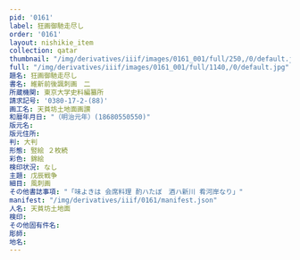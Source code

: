 ```yaml
---
pid: '0161'
label: 狂画御馳走尽し
order: '0161'
layout: nishikie_item
collection: qatar
thumbnail: "/img/derivatives/iiif/images/0161_001/full/250,/0/default.jpg"
full: "/img/derivatives/iiif/images/0161_001/full/1140,/0/default.jpg"
題名: 狂画御馳走尽し
書名: 維新前後諷刺画　二
所蔵機関: 東京大学史料編纂所
請求記号: '0380-17-2-(88)'
画工名: 天貧坊土地面画讃
和暦年月日: "（明治元年）(18680550550)"
版元名: 
版元住所: 
判: 大判
形態: 竪絵 ２枚続
彩色: 錦絵
検印状況: なし
主題: 戊辰戦争
細目: 風刺画
その他書誌事項: "「味よきは 会席料理 酌ハたぼ　酒ハ新川 肴河岸なり」"
manifest: "/img/derivatives/iiif/0161/manifest.json"
人名: 天貧坊土地面
検印: 
その他固有件名: 
彫師: 
地名: 
---
```

